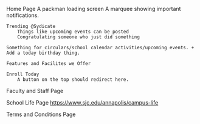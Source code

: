 Home Page
    A packman loading screen 
    A marquee showing important notifications.

    Trending @Sydicate
        Things like upcoming events can be posted
        Congratulating someone who just did something

    Something for circulars/school calendar activities/upcoming events. + Add a today birthday thing.

    Features and Facilites we Offer

    Enroll Today
        A button on the top should redirect here.

Faculty and Staff Page

School Life Page
    https://www.sjc.edu/annapolis/campus-life


Terms and Conditions Page